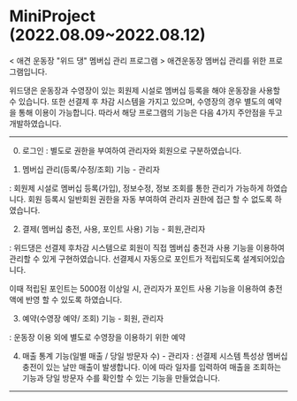 # MiniProject (2022.08.09~2022.08.12)

< 애견 운동장 "위드 댕" 멤버십 관리 프로그램 >
애견운동장 멤버십 관리를 위한 프로그램입니다. 

위드댕은 운동장과 수영장이 있는 회원제 시설로 멤버십 등록을 해야 운동장을 사용할 수 있습니다.
또한 선결제 후 차감 시스템을 가지고 있으며, 수영장의 경우 별도의 예약을 통해 이용이 가능합니다. 
따라서 해당 프로그램의 기능은 다음 4가지 주안점을 두고 개발하였습니다.

--------------------------------------------------------------------------------------

0. 로그인
: 별도로 권한을 부여하여 관리자와 회원으로 구분하였습니다.
 

1. 멤버십 관리(등록/수정/조회) 기능 - 관리자 

  : 회원제 시설로 멤버십 등록(가입), 정보수정, 정보 조회를 통한 관리가 가능하게 하였습니다.
    회원 등록시 일반회원 권한을 자동 부여하여 관리자 권한에 접근 할 수 없도록 하였습니다. 
  
  
2. 결제( 멤버십 충전, 사용, 포인트 사용) 기능 - 회원,관리자

 : 위드댕은 선결제 후차감 시스템으로
   회원이 직접 멤버십 충전과 사용 기능을 이용하여 관리할 수 있게 구현하였습니다.
   선결제시 자동으로 포인트가 적립되도록 설계되어있습니다. 
   
   이때 적립된 포인트는 5000점 이상일 시, 
   관리자가 포인트 사용 기능을 이용하여 충전액에 반영 할 수 있도록 하였습니다. 
   
  
3. 예약(수영장 예약/ 조회) 기능 - 회원, 관리자

 : 운동장 이용 외에 별도로 수영장을 이용하기 위한 예약 
  
 4. 매출 통계 기능(일별 매출 / 당일 방문자 수) - 관리자 
  : 선결제 시스템 특성상 멤버십 충전이 있는 날만 매출이 발생합니다.
  이에 따라 일자를 입력하여 매출을 조회하는 기능과 당일 방문자 수를 확인할 수 있는 기능을 만들었습니다.
  
  -------------------------------------------------------------------------------------------


